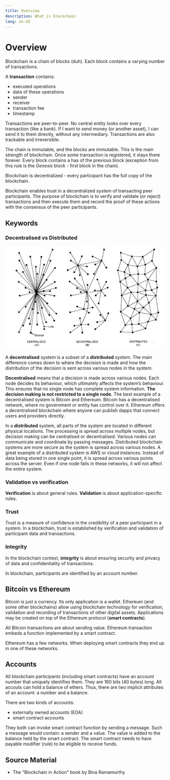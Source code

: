 ```yaml
---
title: Overview
description: What is blockchain
lang: en-US
---
```


# Overview

Blockchain is a chain of blocks (duh). Each block contains a varying number
of transactions.

A **transaction** contains:

- executed operations
- data of these operations
- sender
- receiver
- transaction fee
- timestamp

Transactions are peer-to-peer. No central entity looks over every transaction
(like a bank). If I want to send money (or another asset), I can send it to them
directly, without any intermediary. Transactions are also trackable and
irreversible.

The chain is immutable, and the blocks are immutable. This is the main strength
of blockchain. Once some transaction is registered, it stays there forever.
Every block contains a has of the previous block (exception from this rule
is the *Genesis* block - first block in the chain).

Blockchain is decentralized - every participant has the full copy of the
blockchain.

Blockchain enables trust in a decentralized system of transacting peer
participants. The purpose of blockchain is to verify and validate (or reject)
transactions and then execute them and record the proof of these actions with
the consensus of the peer participants.

## Keywords

### Decentralised vs Distributed

![](./assets/distributed-decentralized-cetralized.png)

A **decentralised** system is a subset of a **distributed** system. The main
difference comes down to where the decision is made and how the distribution of
the decision is sent across various nodes in the system.

**Decentralised** means that a decision is made across various nodes. Each node
decides its behaviour, which ultimately affects the system’s behaviour. This
ensures that no single node has complete system information. **The decision making
is not restricted to a single node.** The best example of a decentralised system
is Bitcoin and Ethereum. Bitcoin has a decentralised network, where no
government or entity has control over it. Ethereum offers a decentralised
blockchain where anyone can publish dapps that connect users and providers
directly.

In a **distributed** system, all parts of the system are located in different
physical locations. The processing is spread across multiple nodes, but decision
making can be centralised or decentralised. Various nodes can communicate and
coordinate by passing messages. Distributed blockchain systems are more secure
as the system is spread across various nodes. A great example of a distributed
system is AWS or cloud instances. Instead of data being stored in one single
point, it is spread across various points across the server. Even if one node
fails in these networks, it will not affect the entire system.

### Validation vs verification

**Verification** is about general rules.
**Validation** is about application-specific rules.

### Trust

Trust is a measure of confidence in the credibility of a peer participant in a
system. In a blockchain, trust is established by verification and validation of
participant data and transactions.

### Integrity

In the blockchain context, **integrity** is about ensuring security and privacy
of data and confidentiality of transactions.

In blockchain, participants are identified by an account number.

## Bitcoin vs Ethereum

Bitcoin is just a currency. Its only application is a wallet. Ethereum (and some
other blockchains) allow using blockchain technology for verification,
validation and recording of transactions of other digital assets. Applications
may be created on top of the Ethereum protocol (**smart contracts**).

All Bitcoin transactions are about sending value. Ethereum transaction embeds a
function implemented by a smart contract.

Ethereum has a few networks. When deploying smart contracts they end up in
one of these networks.

## Accounts

All blockchain participants (including smart contracts) have an account number
that uniquely identifies them. They are 160 bits (40 bytes) long. All accouts
can hold a balance of ethers. Thus, there are two implicit attributes of an
account: a number and a balance.
 
There are two kinds of accounts:

- externally owned accounts (EOA)
- smart contract accounts

They both can invoke smart contract function by sending a message. Such a message
would contain: a sender and a value. The value is added to the balance held
by the smart contract. The smart contract needs to have payable modifier (rule) to
be eligible to receive funds.

## Source Material

- The "Blockchain in Action" book by Bina Ramamurthy